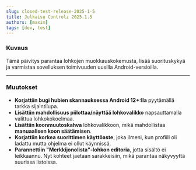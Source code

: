```yaml
---
slug: closed-test-release-2025-1-5
title: Julkaisu Controlz 2025.1.5
authors: [maxim]
tags: [dev, test]
---
```


### Kuvaus

Tämä päivitys parantaa lohkojen muokkauskokemusta, lisää suorituskykyä ja varmistaa sovelluksen toimivuuden uusilla Android-versioilla.

<!-- truncate -->
---

### Muutokset

- **Korjattiin bugi hubien skannauksessa Android 12+:lla** pyytämällä tarkka sijaintilupa.
- **Lisättiin mahdollisuus piilottaa/näyttää lohkovalikko** napsauttamalla valittua lohkokokoelmaa.
- **Lisättiin koonmuutoskahva** lohkovalikkoon, mikä mahdollistaa **manuaalisen koon säätämisen**.
- **Korjattiin korkea suorittimen käyttöaste**, joka ilmeni, kun profiili oli ladattu mutta ohjelma ei ollut käynnissä.
- **Parannettiin "Merkkijonolista"-lohkon editoria**, jotta sisältö ei leikkaannu. Nyt kohteet jaetaan sarakkeisiin, mikä parantaa näkyvyyttä suurissa listoissa.